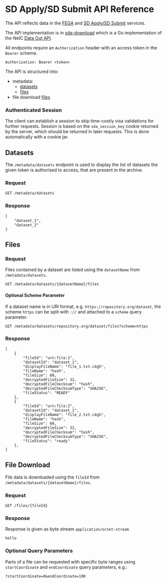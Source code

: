 # SD Apply/SD Submit API Reference

The API reflects data in the [FEGA](https://research.csc.fi/-/fega) and [SD Apply/SD Submit](https://research.csc.fi/sensitive-data-services-for-research) services.

The API implementation is in [sda-download](https://github.com/neicnordic/sda-download) which is a Go implementation of the NeIC [Data Out API](https://neic-sda.readthedocs.io/en/latest/dataout.html#rest-api-endpoints).

All endpoints require an `Authorization` header with an access token in the `Bearer` scheme.

```
Authorization: Bearer <token>
```

The API is structured into:
- metadata:
    - [datasets](#datasets)
    - [files](#files)
- file download [files](#file-download)

### Authenticated Session
The client can establish a session to skip time-costly visa validations for further requests. Session is based on the `sda_session_key` cookie returned by the server, which should be returned in later requests. This is done automatically with a cookie jar.

## Datasets

The `/metadata/datasets` endpoint is used to display the list of datasets the given token is authorised to access, that are present in the archive.

### Request
```
GET /metadata/datasets
```
### Response
```
[
    "dataset_1",
    "dataset_2"
]
```
## Files

### Request

Files contained by a dataset are listed using the `datasetName` from `/metadata/datasets`.
```
GET /metadata/datasets/{datasetName}/files
```

#### Optional Scheme Parameter
If a dataset name is in URI format, e.g. `https://repository.org/dataset`, the scheme `https` can be split with `://` and attached to a `scheme` query parameter.
```
GET /metadata/datasets/repository.org/dataset/files?scheme=https
```

### Response
```
[
    {
        "fileId": "urn:file:1",
        "datasetId": "dataset_1",
        "displayFileName": "file_1.txt.c4gh",
        "fileName": "hash",
        "fileSize": 60,
        "decryptedFileSize": 32,
        "decryptedFileChecksum": "hash",
        "decryptedFileChecksumType": "SHA256",
        "fileStatus": "READY"
    },
    {
        "fileId": "urn:file:2",
        "datasetId": "dataset_1",
        "displayFileName": "file_2.txt.c4gh",
        "fileName": "hash",
        "fileSize": 60,
        "decryptedFileSize": 32,
        "decryptedFileChecksum": "hash",
        "decryptedFileChecksumType": "SHA256",
        "fileStatus": "ready"
    },
]
```
## File Download

File data is downloaded using the `fileId` from `/metadata/datasets/{datasetName}/files`.

### Request
```
GET /files/{fileId}
```

### Response

Response is given as byte stream `application/octet-stream`
```
hello
```

### Optional Query Parameters

Parts of a file can be requested with specific byte ranges using `startCoordinate` and `endCoordinate` query parameters, e.g.:
```
?startCoordinate=0&endCoordinate=100
```
